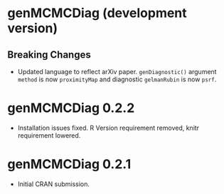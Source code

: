 # genMCMCDiag (development version)

## Breaking Changes

* Updated language to reflect arXiv paper. `genDiagnostic()` argument `method` is now `proximityMap` and diagnostic `gelmanRubin` is now `psrf`.

# genMCMCDiag 0.2.2

* Installation issues fixed. R Version requirement removed, knitr requirement lowered.

# genMCMCDiag 0.2.1

* Initial CRAN submission.
